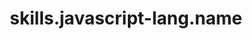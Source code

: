 ---
layout: skill
unique-name: javascript-lang
type: programming-language
title: skills.javascript-lang.name
description: skills.javascript-lang.desc
proficiency-level: 3
---